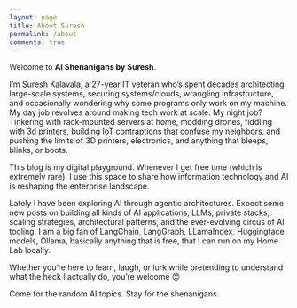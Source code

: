 ```yaml
---
layout: page
title: About Suresh
permalink: /about
comments: true
---
```


Welcome to <strong>AI Shenanigans by Suresh</strong>.

I’m Suresh Kalavala, a 27-year IT veteran who’s spent decades architecting large-scale systems, securing systems/clouds, wrangling infrastructure, and occasionally wondering why some programs only work on my machine. My day job revolves around making tech work at scale. My night job? Tinkering with rack-mounted servers at home, modding drones, fiddling with 3d printers, building IoT contraptions that confuse my neighbors, and pushing the limits of 3D printers, electronics, and anything that bleeps, blinks, or boots.

This blog is my digital playground. Whenever I get free time (which is extremely rare), I use this space to share how information technology and AI is reshaping the enterprise landscape.

Lately I have been exploring AI through agentic architectures. Expect some new posts on building all kinds of AI applications, LLMs, private stacks, scaling strategies, architectural patterns, and the ever-evolving circus of AI tooling. I am a big fan of LangChain, LangGraph, LLamaIndex, Huggingface models, Ollama, basically anything that is free, that I can run on my Home Lab locally.

Whether you’re here to learn, laugh, or lurk while pretending to understand what the heck I actually do, you’re welcome 😊

Come for the random AI topics. Stay for the shenanigans.